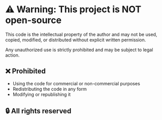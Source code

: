 # ⚠️ Warning: This project is NOT open-source

This code is the intellectual property of the author and may not be used, copied, modified, or distributed without explicit written permission.

Any unauthorized use is strictly prohibited and may be subject to legal action.

## ❌ Prohibited
- Using the code for commercial or non-commercial purposes
- Redistributing the code in any form
- Modifying or republishing it

## 🔒 All rights reserved